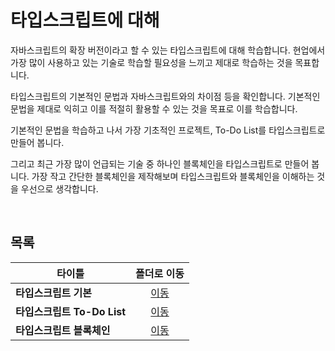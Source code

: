 # 타입스크립트에 대해
자바스크립트의 확장 버전이라고 할 수 있는 타입스크립트에 대해 학습합니다. 현업에서 가장 많이 사용하고 있는 기술로 학습할 필요성을 느끼고 제대로 학습하는 것을 목표합니다.   

타입스크립트의 기본적인 문법과 자바스크립트와의 차이점 등을 확인합니다. 기본적인 문법을 제대로 익히고 이를 적절히 활용할 수 있는 것을 목표로 이를 학습합니다.   

기본적인 문법을 학습하고 나서 가장 기초적인 프로젝트, To-Do List를 타입스크립트로 만들어 봅니다.   

그리고 최근 가장 많이 언급되는 기술 중 하나인 블록체인을 타입스크립트로 만들어 봅니다. 가장 작고 간단한 블록체인을 제작해보며 타입스크립트와 블록체인을 이해하는 것을 우선으로 생각합니다.   

<br/>

## 목록
|타이틀|폴더로 이동|
|---|:---:|
|**타입스크립트 기본**|[이동](https://github.com/Hschan2/LearnJavascript/tree/main/TypeScript/typescript-basic)|
|**타입스크립트 To-Do List**|[이동](https://github.com/Hschan2/LearnJavascript/tree/main/TypeScript/TodoList)|
|**타입스크립트 블록체인**|[이동](https://github.com/Hschan2/LearnJavascript/tree/main/TypeScript/ts-blockchain)|